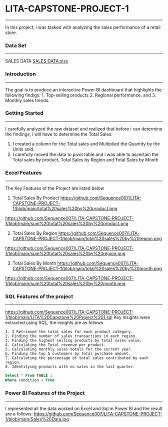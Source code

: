 # LITA-CAPSTONE-PROJECT-1
---
In this project, i was tasked with analyzing the sales performance of a retail store.

### Data Set
----
SALES DATA
[SALES DATA.xlsx](https://github.com/user-attachments/files/17633907/SALES.DATA.xlsx)

### Introduction
---
The goal is to produce an interactive Power BI dashboard that highlights the following findigs:
    1. Top-selling products
    2. Regional performance, and 
    3. Monthly sales trends.

### Getting Started
---
I carefully analyzed the raw dataset and realized that before i can determine the findings, i will have to determine the Total Sales.
  1. I created a column for the Total sales and Multiplied the Quantity by the Units sold.
  2. I carefully moved the data to pivot table and i was able to ascertain the Total sales by product, Total Sales by Region and Total Sales by Month

### Excel Features
---
The Key Features of the Project are listed below
  1. Total Sales By Product
https://github.com/Sequence007/LITA-CAPSTONE-PROJECT-1/blob/main/total%20sales%20by%20product.png

https://github.com/Sequence007/LITA-CAPSTONE-PROJECT-1/blob/main/sum%20total%20sales%20by%20product.png
  
  2. Total Sales By Region
https://github.com/Sequence007/LITA-CAPSTONE-PROJECT-1/blob/main/total%20sales%20by%20region.png

https://github.com/Sequence007/LITA-CAPSTONE-PROJECT-1/blob/main/sum%20total%20sales%20by%20region.png

  3. Total Sales By Month
https://github.com/Sequence007/LITA-CAPSTONE-PROJECT-1/blob/main/total%20sales%20by%20month.png

https://github.com/Sequence007/LITA-CAPSTONE-PROJECT-1/blob/main/sum%20total%20sales%20by%20month.png

### SQL Features of the project
---

https://github.com/Sequence007/LITA-CAPSTONE-PROJECT-1/blob/main/LITA%20Capstone%20Project%201.sql
Key Insights were extracted using SQL, the insights are as follows

    1. I Retrieved the total sales for each product category.
    2. Finding the number of sales transactions in each region.
    3. Finding the highest selling products by total sales value.
    4. Calculating the Total revenue per product.
    5. Calculating monthly sales totals for the current year.
    6. Finding the top 5 customers by total purchase amount.
    7. Calculating the percentage of total sales contributed by each region.
    8. Identifying products with no sales in the last quarter.

```SQL
Select * From TABLE 1
Where condition = True
```
### Power BI Features of the Project
---
I represented all the data worked on Excel and Sql in Power Bi and the result are a follows:
https://github.com/Sequence007/LITA-CAPSTONE-PROJECT-1/blob/main/Sales%20Data.jpg


